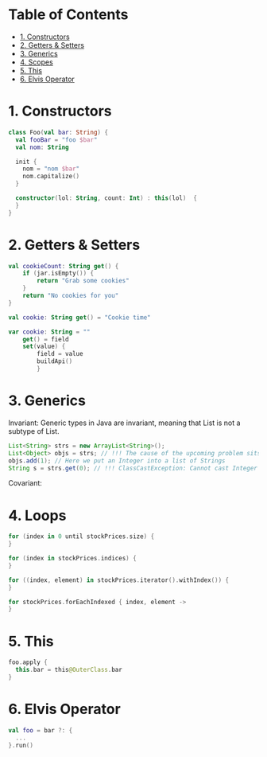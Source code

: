 # Table of Contents  
- [1. Constructors](#1-constructors)
- [2. Getters & Setters](#2-getters-&-setters)
- [3. Generics](#3-generics)
- [4. Scopes](#4-scopes)
- [5. This](#5-this)
- [6. Elvis Operator](#6-elvis-operator)

# 1. Constructors
```kotlin
class Foo(val bar: String) {
  val fooBar = "foo $bar"
  val nom: String

  init {
    nom = "nom $bar"
    nom.capitalize()
  }

  constructor(lol: String, count: Int) : this(lol)  {      
  }
}
```

# 2. Getters & Setters
```kotlin
val cookieCount: String get() {
    if (jar.isEmpty()) {
        return "Grab some cookies"
    }
    return "No cookies for you"
}

val cookie: String get() = "Cookie time"

var cookie: String = ""
    get() = field
    set(value) {
        field = value
        buildApi()
        }
```

# 3. Generics
Invariant:
Generic types in Java are invariant, meaning that List<String> is not a subtype of List<Object>.
```java
List<String> strs = new ArrayList<String>();
List<Object> objs = strs; // !!! The cause of the upcoming problem sits here. Java prohibits this!
objs.add(1); // Here we put an Integer into a list of Strings
String s = strs.get(0); // !!! ClassCastException: Cannot cast Integer to String
```
Covariant:

# 4. Loops
```kotlin
for (index in 0 until stockPrices.size) {
}

for (index in stockPrices.indices) {
}

for ((index, element) in stockPrices.iterator().withIndex()) {
}

for stockPrices.forEachIndexed { index, element ->
}
```

# 5. This
```kotlin
foo.apply {
  this.bar = this@OuterClass.bar
}
```

# 6. Elvis Operator
```kotlin
val foo = bar ?: {
  ...
}.run()
```
